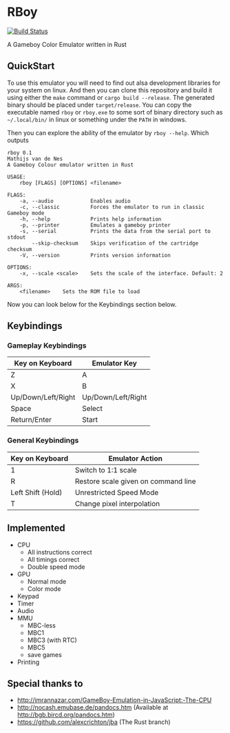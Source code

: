 # RBoy

[![Build Status](https://travis-ci.org/mvdnes/rboy.png?branch=master)](https://travis-ci.org/mvdnes/rboy)

A Gameboy Color Emulator written in Rust


## QuickStart

To use this emulator you will need to find out alsa development libraries for your system on linux. And then
you can clone this repository and build it using either the `make` command or `cargo build --release`. The generated
binary should be placed under `target/release`. You can copy the executable named `rboy` or `rboy.exe` to some sort
of binary directory such as `~/.local/bin/` in linux or something under the `PATH` in windows.

Then you can explore the ability of the emulator by `rboy --help`. Which outputs 

```
rboy 0.1
Mathijs van de Nes
A Gameboy Colour emulator written in Rust

USAGE:
    rboy [FLAGS] [OPTIONS] <filename>

FLAGS:
    -a, --audio            Enables audio
    -c, --classic          Forces the emulator to run in classic Gameboy mode
    -h, --help             Prints help information
    -p, --printer          Emulates a gameboy printer
    -s, --serial           Prints the data from the serial port to stdout
        --skip-checksum    Skips verification of the cartridge checksum
    -V, --version          Prints version information

OPTIONS:
    -x, --scale <scale>    Sets the scale of the interface. Default: 2

ARGS:
    <filename>    Sets the ROM file to load
```

Now you can look below for the Keybindings section below.

## Keybindings

### Gameplay Keybindings

| Key on Keyboard | Emulator Key |
| --------------- | ------------ |
| Z               | A            |
| X               | B            |
| Up/Down/Left/Right | Up/Down/Left/Right |
| Space           | Select       |
| Return/Enter    | Start        |

### General Keybindings

| Key on Keyboard | Emulator Action |
| --------------- | --------------- |
| 1               | Switch to 1:1 scale |
| R               | Restore scale given on command line |
| Left Shift (Hold) | Unrestricted Speed Mode |
| T               | Change pixel interpolation |

## Implemented


* CPU
  - All instructions correct
  - All timings correct
  - Double speed mode
* GPU
  - Normal mode
  - Color mode
* Keypad
* Timer
* Audio
* MMU
  - MBC-less
  - MBC1
  - MBC3 (with RTC)
  - MBC5
  - save games
* Printing

## Special thanks to


* http://imrannazar.com/GameBoy-Emulation-in-JavaScript:-The-CPU
* http://nocash.emubase.de/pandocs.htm (Available at http://bgb.bircd.org/pandocs.htm)
* https://github.com/alexcrichton/jba (The Rust branch)
